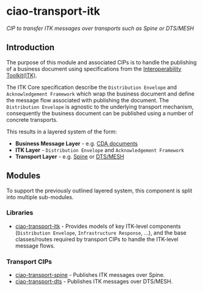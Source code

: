 # ciao-transport-itk

*CIP to transfer ITK messages over transports such as Spine or DTS/MESH*

## Introduction

The purpose of this module and associated CIPs is to handle the publishing of a business document using specifications from the [Interoperability Toolkit(ITK)](http://systems.hscic.gov.uk/interop/itk).

The ITK Core specification describe the `Distribution Envelope` and `Acknowledgement Framework` which wrap the business document and define the message flow associated with publishing the document. The `Distribution Envelope` is agnostic to the underlying transport mechanism, consequently the business document can be published using a number of concrete transports.

This results in a layered system of the form:
- **Business Message Layer** - e.g. [CDA documents](https://github.com/nhs-ciao/ciao-cda-builder/)
- **ITK Layer** - `Distribution Envelope` and `Acknowledgement Framework`
- **Transport Layer** - e.g. [Spine](http://systems.hscic.gov.uk/spine) or [DTS/MESH](http://systems.hscic.gov.uk/spine/DTS)

## Modules

To support the previously outlined layered system, this component is split into multiple sub-modules.

### Libraries
- [ciao-transport-itk](ciao-transport-itk) - Provides models of key ITK-level components (`Distribution Envelope`, `Infrastructure Response`, ...), and the base classes/routes required by transport CIPs to handle the ITK-level message flows.

### Transport CIPs
- [ciao-transport-spine](ciao-transport-spine) - Publishes ITK messages over Spine.
- [ciao-transport-dts](ciao-transport-dts) - Publishes ITK messages over DTS/MESH.
